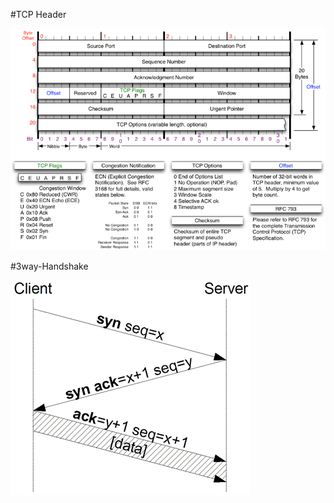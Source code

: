 #TCP Header

![alt tag](https://github.com/pumanzor/security/blob/master/protocol/tcpip/img/MJB-TCP-Header-800x564.png)

#3way-Handshake

![alt tag](https://github.com/pumanzor/security/blob/master/protocol/tcpip/300px-Tcp-handshake.png)


